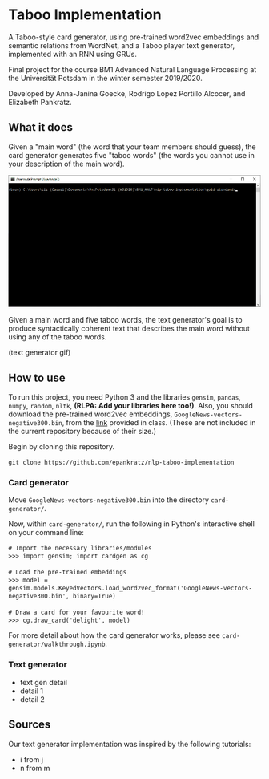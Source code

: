 # Taboo Implementation

A Taboo-style card generator, using pre-trained word2vec embeddings and semantic relations from WordNet, and a Taboo player text generator, implemented with an RNN using GRUs.

Final project for the course BM1 Advanced Natural Language Processing at the Universität Potsdam in the winter semester 2019/2020.

Developed by Anna-Janina Goecke, Rodrigo Lopez Portillo Alcocer, and Elizabeth Pankratz.


## What it does

Given a "main word" (the word that your team members should guess), the card generator generates five "taboo words" (the words you cannot use in your description of the main word).

![](card.gif)

Given a main word and five taboo words, the text generator's goal is to produce syntactically coherent text that describes the main word without using any of the taboo words.

(text generator gif)


## How to use

To run this project, you need Python 3 and the libraries `gensim`, `pandas`, `numpy`, `random`, `nltk`, **(RLPA: Add your libraries here too!)**.
Also, you should download the pre-trained word2vec embeddings, `GoogleNews-vectors-negative300.bin`, from the [link](https://drive.google.com/uc?id=0B7XkCwpI5KDYNlNUTTlSS21pQmM) provided in class.
(These are not included in the current repository because of their size.)

Begin by cloning this repository.

```
git clone https://github.com/epankratz/nlp-taboo-implementation
```

### Card generator

Move `GoogleNews-vectors-negative300.bin` into the directory `card-generator/`.

Now, within `card-generator/`, run the following in Python's interactive shell on your command line:

```
# Import the necessary libraries/modules
>>> import gensim; import cardgen as cg

# Load the pre-trained embeddings
>>> model = gensim.models.KeyedVectors.load_word2vec_format('GoogleNews-vectors-negative300.bin', binary=True)

# Draw a card for your favourite word!
>>> cg.draw_card('delight', model)
```

For more detail about how the card generator works, please see `card-generator/walkthrough.ipynb`.


### Text generator

- text gen detail
- detail 1
- detail 2


## Sources

Our text generator implementation was inspired by the following tutorials:
- i from j
- n from m
